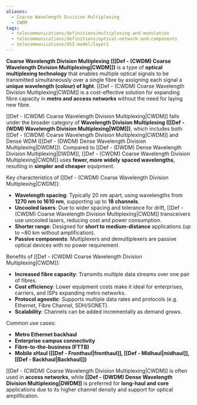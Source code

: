 ```yaml
---
aliases:
  - Coarse Wavelength Division Multiplexing
  - CWDM
tags:
  - telecommunications/definitions/multiplexing-and-modulation
  - telecommunications/definitions/optical-network-and-components
  - telecommunications/OSI-model/layer1
---
```


**Coarse Wavelength Division Multiplexing ([[Def - (CWDM) Coarse Wavelength Division Multiplexing|CWDM]])** is a type of **optical multiplexing technology** that enables multiple optical signals to be transmitted simultaneously over a single fibre by assigning each signal a **unique wavelength (colour) of light**. [[Def - (CWDM) Coarse Wavelength Division Multiplexing|CWDM]] is a cost-effective solution for expanding fibre capacity in **metro and access networks** without the need for laying new fibre.

[[Def - (CWDM) Coarse Wavelength Division Multiplexing|CWDM]] falls under the broader category of **Wavelength Division Multiplexing ([[Def - (WDM) Wavelength Division Multiplexing|WDM]])**, which includes both [[Def - (CWDM) Coarse Wavelength Division Multiplexing|CWDM]] and Dense WDM ([[Def - (DWDM) Dense Wavelength Division Multiplexing|DWDM]]). Compared to [[Def - (DWDM) Dense Wavelength Division Multiplexing|DWDM]], [[Def - (CWDM) Coarse Wavelength Division Multiplexing|CWDM]] uses **fewer, more widely spaced wavelengths**, resulting in **simpler and cheaper** equipment.

Key characteristics of [[Def - (CWDM) Coarse Wavelength Division Multiplexing|CWDM]]:
- **Wavelength spacing**: Typically 20 nm apart, using wavelengths from **1270 nm to 1610 nm**, supporting up to **18 channels**.
- **Uncooled lasers**: Due to wider spacing and tolerance for drift, [[Def - (CWDM) Coarse Wavelength Division Multiplexing|CWDM]] transceivers use uncooled lasers, reducing cost and power consumption.
- **Shorter range**: Designed for **short to medium-distance** applications (up to ~80 km without amplification).
- **Passive components**: Multiplexers and demultiplexers are passive optical devices with no power requirement.

Benefits of [[Def - (CWDM) Coarse Wavelength Division Multiplexing|CWDM]]:
- **Increased fibre capacity**: Transmits multiple data streams over one pair of fibres.
- **Cost efficiency**: Lower equipment costs make it ideal for enterprises, carriers, and ISPs expanding metro networks.
- **Protocol agnostic**: Supports multiple data rates and protocols (e.g. Ethernet, Fibre Channel, SDH/SONET).
- **Scalability**: Channels can be added incrementally as demand grows.

Common use cases:
- **Metro Ethernet backhaul**
- **Enterprise campus connectivity**
- **Fibre-to-the-business (FTTB)**
- **Mobile xHaul ([[Def - Fronthaul|fronthaul]], [[Def - Midhaul|midhaul]], [[Def - Backhaul|Backhaul]])**

[[Def - (CWDM) Coarse Wavelength Division Multiplexing|CWDM]] is often used in **access networks**, while **[[Def - (DWDM) Dense Wavelength Division Multiplexing|DWDM]]** is preferred for **long-haul and core** applications due to its higher channel density and support for optical amplification.
